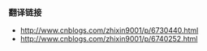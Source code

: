 ### 翻译链接
- http://www.cnblogs.com/zhixin9001/p/6730440.html
- http://www.cnblogs.com/zhixin9001/p/6740252.html
